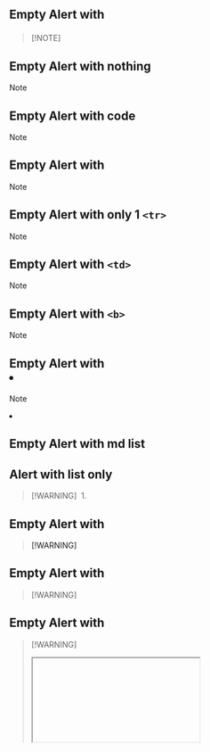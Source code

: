 ## Empty Alert with <p>
> [!NOTE]  
> <P>

## Empty Alert with nothing
> [!NOTE] 
> 

## Empty Alert with code
> [!NOTE]
><code></code>

## Empty Alert with <tr>
> [!NOTE]
><tr></tr>

## Empty Alert with only 1 `<tr>`
> [!NOTE]
><tr>

## Empty Alert with `<td>`
> [!NOTE]
><td></td>

## Empty Alert with `<b>`
> [!NOTE]
><b></b>

## Empty Alert with <li>
> [!NOTE]
><li></li>

## Empty Alert with md list
## Alert with list only
> [!WARNING] 
>1. 

## Empty Alert with <a>
> [!WARNING] 
><a></a>

## Empty Alert with <a>
> [!WARNING] 
><img></img>

## Empty Alert with <a>
> [!WARNING] 
><iframe></iframe>
